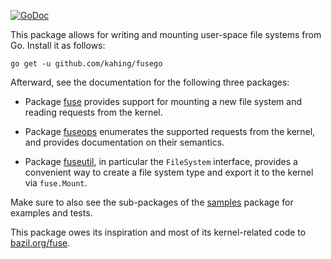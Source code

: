[![GoDoc](https://godoc.org/github.com/jacobsa/ogletest?status.svg)](https://godoc.org/github.com/kahing/fusego)

This package allows for writing and mounting user-space file systems from Go.
Install it as follows:

    go get -u github.com/kahing/fusego

Afterward, see the documentation for the following three packages:

 *  Package [fuse][] provides support for mounting a new file system and
    reading requests from the kernel.

 *  Package [fuseops][] enumerates the supported requests from the kernel, and
    provides documentation on their semantics.

 *  Package [fuseutil][], in particular the `FileSystem` interface, provides a
    convenient way to create a file system type and export it to the kernel via
    `fuse.Mount`.

Make sure to also see the sub-packages of the [samples][] package for examples
and tests.

This package owes its inspiration and most of its kernel-related code to
[bazil.org/fuse][bazil].

[fuse]: http://godoc.org/github.com/kahing/fusego
[fuseops]: http://godoc.org/github.com/kahing/fusego/fuseops
[fuseutil]: http://godoc.org/github.com/kahing/fusego/fuseutil
[samples]: http://godoc.org/github.com/kahing/fusego/samples
[bazil]: http://godoc.org/bazil.org/fuse
